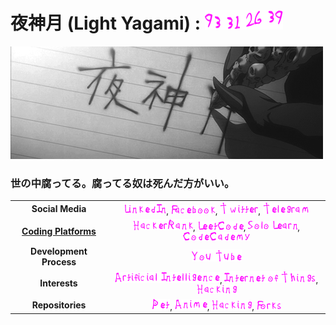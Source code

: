 # 夜神月 (Light Yagami) : ![Lifespan](static/logo/LightYagamiLifespan.png)
![alt text](static/banner/YagamiLightName.gif)

### 世の中腐ってる。腐ってる奴は死んだ方がいい。
|     |     |
| :-: | :-: |
| <strong>Social Media</strong> | [![LinkedIn](static/logo/social_media/LinkedIn.png)](https://www.linkedin.com/in/ames0k0/), [![Facebook](static/logo/social_media/Facebook.png)](https://www.facebook.com/ames0k0), [![Twitter](static/logo/social_media/Twitter.png)](https://twitter.com/ames0k0), [![Telegram](static/logo/social_media/Telegram.png)](https://t.me/ames0k0) |
| [<strong>Coding Platforms</strong>](https://github.com/ames0k0/LearnAndPractice) | [![HackerRank](static/logo/coding_platforms/HackerRank.png)](https://www.hackerrank.com/ames0k0), [![LeetCode](static/logo/coding_platforms/LeetCode.png)](https://leetcode.com/ames0k0/), [![SoloLearn](static/logo/coding_platforms/SoloLearn.png)](https://www.sololearn.com/profile/5227051), [![CodeCademy](static/logo/coding_platforms/CodeCademy.png)](https://www.codecademy.com/profiles/ames0k0) |
| <strong>Development Process</strong> | [![YouTube](static/logo/development_process/YouTube.png)](https://www.youtube.com/channel/UCKfm7aCx7tyGf2zjRIBRaqg) |
| <strong>Interests</strong> | [![Artificial Intelligence](static/logo/interests/Artificial-Intelligence.png)](https://en.wikipedia.org/wiki/Artificial_intelligence), [![Internet o Things](static/logo/interests/Internet-of-Things.png)](https://en.wikipedia.org/wiki/Internet_of_things), [![Hacking](static/logo/interests/Hacking.png)](https://en.wikipedia.org/wiki/Hacker) |
| <strong>Repositories</strong> | [![Pet](static/logo/repositories/Pet.png)](https://github.com/sh1chan), [![Anime](static/logo/repositories/Anime.png)](https://github.com/aintp3d0), [![Hacking](static/logo/interests/Hacking.png)](https://github.com/fr1ht), [![Forks](static/logo/repositories/Forks.png)](https://github.com/h2b7) |

<!--
Picture Generator:
  {
    https://fontmeme.com/de/death-note-schriftart/, {15, 20}, FF11FF, {None, Style-Wavy}
  }
Lifespan: https://deathnote.fandom.com/wiki/Lifespan
Quotes: https://japanoscope.com/light-yagami-quotes/
-->
